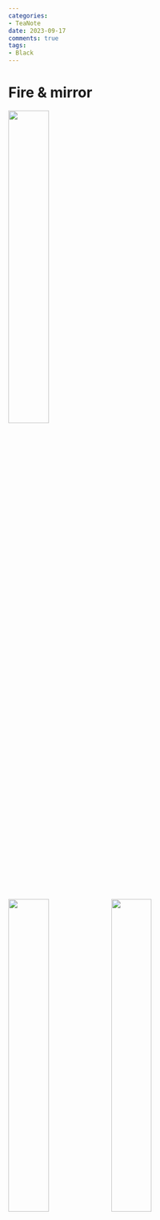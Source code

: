 ```yaml
---
categories:
- TeaNote
date: 2023-09-17
comments: true
tags:
- Black
---
```

# Fire & mirror  

<img src="/img/2023-09-17_fire/fire_kozel.jpeg" width="40%"></img>

<!-- more -->

<img src="/img/2023-09-17_fire/fire_kez.jpeg" width="40%"></img>
<img src="/img/2023-09-17_fire/tukrozodesek.jpeg" width="40%"></img>











